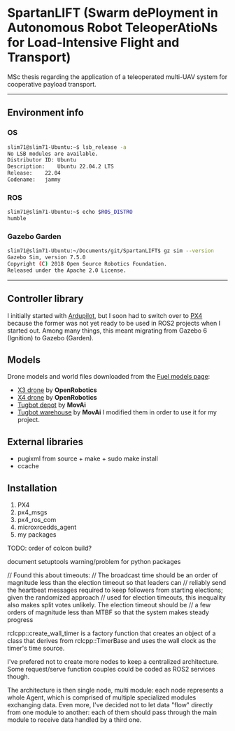 # SpartanLIFT (Swarm dePloyment in Autonomous Robot TeleoperAtioNs for Load-Intensive Flight and Transport)

MSc thesis regarding the application of a teleoperated multi-UAV system for cooperative payload transport.

---

## Environment info
### OS
```bash
slim71@slim71-Ubuntu:~$ lsb_release -a
No LSB modules are available.
Distributor ID:	Ubuntu
Description:	Ubuntu 22.04.2 LTS
Release:	22.04
Codename:	jammy
```

### ROS
```bash
slim71@slim71-Ubuntu:~$ echo $ROS_DISTRO 
humble
```
### Gazebo Garden
```bash
slim71@slim71-Ubuntu:~/Documents/git/SpartanLIFT$ gz sim --version
Gazebo Sim, version 7.5.0
Copyright (C) 2018 Open Source Robotics Foundation.
Released under the Apache 2.0 License.
```

---

## Controller library
I initially started with [Ardupilot](https://ardupilot.org/), but I soon had to switch over to [PX4](https://px4.io/) 
because the former was not yet ready to be used in ROS2 projects when I started out.
Among many things, this meant migrating from Gazebo 6 (Ignition) to Gazebo (Garden).

## Models
Drone models and world files downloaded from the [Fuel models page](https://app.gazebosim.org/fuel/models):
- [X3 drone](https://app.gazebosim.org/OpenRobotics/fuel/models/X3%20UAV%20Config%201) by **OpenRobotics**
- [X4 drone](https://app.gazebosim.org/OpenRobotics/fuel/models/X4%20UAV%20Config%201) by **OpenRobotics**
- [Tugbot depot](https://app.gazebosim.org/MovAi/fuel/worlds/tugbot_depot) by **MovAi**
- [Tugbot warehouse](https://app.gazebosim.org/MovAi/fuel/worlds/tugbot_warehouse) by **MovAi**
I modified them in order to use it for my project.

## External libraries
- pugixml from source + make + sudo make install
- ccache

## Installation

1. PX4
2. px4_msgs
3. px4_ros_com
4. microxrcedds_agent
5. my packages

TODO: order of colcon build?

document setuptools warning/problem for python packages

// Found this about timeouts:
// The broadcast time should be an order of magnitude less than the election timeout so that leaders can
// reliably send the heartbeat messages required to keep followers from starting elections; given the randomized approach 
// used for election timeouts, this inequality also makes split votes unlikely. The election timeout should be
// a few orders of magnitude less than MTBF so that the system makes steady progress

rclcpp::create_wall_timer is a factory function that creates an object of a class that derives from rclcpp::TimerBase and uses the wall clock as the timer's time source.

I've prefered not to create more nodes to keep a centralized architecture. Some request/serve function couples could be coded as ROS2 services though.

The architecture is then single node, multi module: each node represents a whole Agent, which is comprised of multiple specialized modules exchanging data.
Even more, I've decided not to let data "flow" directly from one module to another: each of them should pass through the main module to receive data handled by a third one.